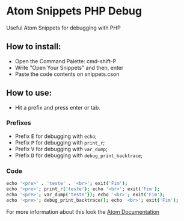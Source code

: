 # Atom Snippets PHP Debug
Useful Atom Snippets for debugging with PHP

## How to install:

- Open the Command Palette: cmd-shift-P
- Write "Open Your Snippets" and then, enter
- Paste the code contents on snippets.cson

## How to use:

- Hit a prefix and press enter or tab.

### Prefixes

- Prefix <kbd>E</kbd> for debugging with ```echo```;
- Prefix <kbd>P</kbd> for debugging with ```print_r```;
- Prefix <kbd>V</kbd> for debugging with ```var_dump```;
- Prefix <kbd>D</kbd> for debugging with ```debug_print_backtrace```;

### Code

```coffee
echo '<pre>' . 'teste' . '<br>'; exit('Fim');
echo '<pre>'; print_r('teste'); echo '<br>'; exit('Fim');
echo '<pre>'; var_dump('teste'}); echo '<br>'; exit('Fim');
echo '<pre>'; debug_print_backtrace(); echo '<br>'; exit('Fim');
```

For more information about this look the [Atom Documentation](https://atom.io/docs/latest/using-atom-snippets)
